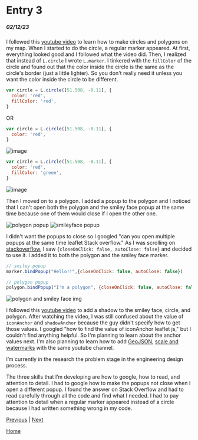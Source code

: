 # Entry 3
##### 02/12/23

I followed this [youtube video](https://www.youtube.com/watch?v=OYjFR_CGV8o&list=PLGHe6Moaz52PUNP4DtIshALDogSURIlYB&index=3) to learn how to make circles and polygons on my map. When I started to do the circle, a regular marker appeared. At first, everything looked good and I followed what the video did. Then, I realized that instead of `L.circle` I wrote `L.marker`. I tinkered with the `fillColor` of the circle and found out that the color inside the circle is the same as the circle's border (just a little lighter). So you don't really need it unless you want the color inside the circle to be different.

``` js
var circle = L.circle([51.508, -0.11], {
  color: 'red',
  fillColor: 'red',
}
```

OR

``` js
var circle = L.circle([51.508, -0.11], {
  color: 'red',
}
```

![image](https://user-images.githubusercontent.com/91745172/218330489-1685ea5e-7063-4775-9c77-1d2c180bd5b6.png)


``` js
var circle = L.circle([51.508, -0.11], {
  color: 'red',
  fillColor: 'green',
}
```
![image](https://user-images.githubusercontent.com/91745172/218330591-f803d765-7e19-4ab0-98c7-0d8fc04c26a1.png)

Then I moved on to a polygon. I added a popup to the polygon and I noticed that I can't open both the polygon and the smiley face popup at the same time because one of them would close if I open the other one.

![polygon popup](https://user-images.githubusercontent.com/91745172/218325282-7ef1a5b1-dbf8-4042-ac37-80a1f4b40d05.png)
![smileyface popup](https://user-images.githubusercontent.com/91745172/218325304-4a979ed3-16f5-4140-8ed4-3428a1d93cf1.png)

I didn't want the popups to close so I googled "can you open multiple popups at the same time leaflet Stack overflow." As I was scrolling on [stackoverflow](https://stackoverflow.com/questions/38957585/how-can-i-open-multiple-popups-in-leaflet-marker-at-a-time), I saw `{closeOnClick: false, autoClose: false}` and decided to use it. I added it to both the polygon and the smiley face marker.

``` js
// smiley popup
marker.bindPopup("Hello!!",{closeOnClick: false, autoClose: false})

// polygon popup
polygon.bindPopup("I'm a polygon", {closeOnClick: false, autoClose: false})
```

![polygon and smiley face img](https://user-images.githubusercontent.com/91745172/218325234-4afb66ce-ec28-4d9c-b3e3-9bc91c1bdc90.png)

I followed this [youtube video](https://www.youtube.com/watch?v=wnsEYm9hF0o&list=PLGHe6Moaz52PUNP4DtIshALDogSURIlYB&index=4&ab_channel=MapTiler) to add a shadow to the smiley face, circle, and polygon. After watching the video, I was still confused about the value of `iconAnchor` and `shadowAnchor` because the guy didn't specify how to get those values. I googled "how to find the value of iconAnchor leaflet js," but I couldn't find anything helpful. So I'm planning to learn about the anchor values next. I'm also planning to learn how to add [GeoJSON](RIlYB&index=5&ab_channel=MapTiler), [scale and watermarks](https://www.youtube.com/watch?v=SfBkBBM4U8U&list=PLGHe6Moaz52PUNP4DtIshALDogSURIlYB&index=6&ab_channel=MapTiler) with the same youtube channel.

I’m currently in the research the problem stage in the engineering design process.

The three skills that I’m developing are how to google, how to read, and attention to detail. I had to google how to make the popups not close when I open a different popup. I found the answer on Stack Overflow and had to read carefully through all the code and find what I needed. I had to pay attention to detail when a regular marker appeared instead of a circle because I had written something wrong in my code.

[Previous](entry02.md) | [Next](entry04.md)

[Home](../README.md)

